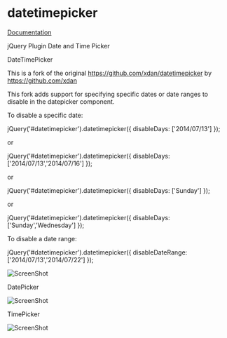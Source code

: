 datetimepicker
==============
[Documentation][doc]


jQuery Plugin Date and Time Picker

DateTimePicker

This is a fork of the original https://github.com/xdan/datetimepicker by https://github.com/xdan

This fork adds support for specifying specific dates or date ranges to disable in the datepicker component.


To disable a specific date:

jQuery('#datetimepicker').datetimepicker({ disableDays: ['2014/07/13'] });

or 

jQuery('#datetimepicker').datetimepicker({ disableDays: ['2014/07/13','2014/07/16'] });

or 

jQuery('#datetimepicker').datetimepicker({ disableDays: ['Sunday'] });

or

jQuery('#datetimepicker').datetimepicker({ disableDays: ['Sunday','Wednesday'] });


To disable a date range:

jQuery('#datetimepicker').datetimepicker({ disableDateRange: ['2014/07/13','2014/07/22'] });


![ScreenShot](https://raw2.github.com/xdan/datetimepicker/master/screen/1.png)

DatePicker

![ScreenShot](https://raw2.github.com/xdan/datetimepicker/master/screen/2.png)

TimePicker

![ScreenShot](https://raw2.github.com/xdan/datetimepicker/master/screen/3.png)

[doc]: http://xdsoft.net/jqplugins/datetimepicker/
